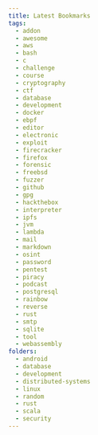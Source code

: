 ```yaml
---
title: Latest Bookmarks
tags:
  - addon
  - awesome
  - aws
  - bash
  - c
  - challenge
  - course
  - cryptography
  - ctf
  - database
  - development
  - docker
  - ebpf
  - editor
  - electronic
  - exploit
  - firecracker
  - firefox
  - forensic
  - freebsd
  - fuzzer
  - github
  - gpg
  - hackthebox
  - interpreter
  - ipfs
  - jvm
  - lambda
  - mail
  - markdown
  - osint
  - password
  - pentest
  - piracy
  - podcast
  - postgresql
  - rainbow
  - reverse
  - rust
  - smtp
  - sqlite
  - tool
  - webassembly
folders:
  - android
  - database
  - development
  - distributed-systems
  - linux
  - random
  - rust
  - scala
  - security
---
```

